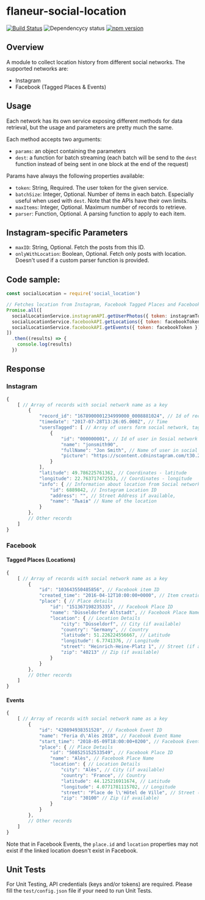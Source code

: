 # flaneur-social-location

[![Build Status](https://travis-ci.org/FlaneurApp/flaneur-social-location.svg?style=flat-square)](https://travis-ci.org/FlaneurApp/flaneur-social-location)
![Dependencycy status](https://img.shields.io/david/FlaneurApp/flaneur-social-location.svg?style=flat-square)
[![npm version](https://img.shields.io/npm/v/flaneur-social-location.svg?style=flat-square)](https://www.npmjs.com/package/flaneur-social-location)

## Overview

A module to collect location history from different social networks.
The supported networks are:

* Instagram
* Facebook (Tagged Places & Events)

## Usage

Each network has its own service exposing different methods for data retrieval,
but the usage and parameters are pretty much the same.

Each method accepts two arguments:

* `params`: an object containing the parameters
* `dest`: a function for batch streaming (each batch will be send to the `dest` function instead of being sent in one block at the end of the request)

Params have always the following properties available:

* `token`: String, Required. The user token for the given service.
* `batchSize`: Integer, Optional. Number of items in each batch. Especially useful when used with `dest`. Note that the APIs have their own limits.
* `maxItems`: Integer, Optional. Maximum number of records to retrieve.
* `parser`: Function, Optional. A parsing function to apply to each item.

## Instagram-specific Parameters

* `maxID`: String, Optional. Fetch the posts from this ID.
* `onlyWithLocation`: Boolean, Optional. Fetch only posts with location. Doesn't used if a custom parser function is provided.

## Code sample:

```js
const socialLocation = require('social_location')

// Fetches location from Instagram, Facebook Tagged Places and Facebook Events
Promise.all([
  socialLocationService.instagramAPI.getUserPhotos({ token: instagramToken }),
  socialLocationService.facebookAPI.getLocations({ token: facebookToken }),
  socialLocationService.facebookAPI.getEvents({ token: facebookToken })
])
  .then((results) => {
    console.log(results)
  })
```

## Response

### Instagram

```js
{
    [ // Array of records with social network name as a key
        {
            "record_id": "1678900001234999000_0008881024", // Id of record if social network
            "timedate": "2017-07-28T13:26:05.000Z", // Time
            "usersTagged": [ // Array of users form social network, tagged on the record
                {
                    "id": "000000001", // Id of user in Sosial network
                    "name": "jonsmith90",
                    "fullName": "Jon Smith", // Name of user in social network
                    "picture": "https://scontent.cdninstagram.com/t30.2885-19/s150x150/16465407_134027990443410_7777777728803741696_a.jpg"
                }
            ],
            "latitude": 49.786225761362, // Coordinates - latitude
            "longitude": 22.763717472553, // Coordinates - longitude
            "info": { // Information about location from Social network
                "id": 6889842, // Instagram Location ID
                "address": "", // Street Address if available,
                "name": "Львів" // Name of the location
            }
        },
        // Other records
    ]
}
```

### Facebook

#### Tagged Places (Locations)

```js
{
    [ // Array of records with social network name as a key
        {
            "id": "103643550485856", // Facebook item ID
            "created_time": "2016-04-12T10:00:00+0000", // Item creation time
            "place": { // Place details
                "id": "151367198235335", // Facebook Place ID
                "name": "Düsseldorfer Altstadt", // Facebook Place Name
                "location": { // Location Details
                    "city": "Düsseldorf", // City (if available)
                    "country": "Germany", // Country
                    "latitude": 51.226224556667, // Latitude
                    "longitude": 6.7741376, // Longitude
                    "street": "Heinrich-Heine-Platz 1", // Street (if available)
                    "zip": "40213" // Zip (if available)
                }
            }
        },
        // Other records
    ]
}
```

#### Events

```js
{
    [ // Array of records with social network name as a key
        {
            "id": "420894938351528", // Facebook Event ID
            "name": "Feria d\'Alès 2018", // Facebook Event Name
            "start_time": "2018-05-09T18:00:00+0200", // Facebook Event Start Time
            "place": { // Place Details
                "id": "508525152533549", // Facebook Place ID
                "name": "Alès", // Facebook Place Name
                "location": { // Location Details
                    "city": "Alès", // City (if available)
                    "country": "France", // Country
                    "latitude": 44.125216911674, // Latitude
                    "longitude": 4.0771781115702, // Longitude
                    "street": "Place de l\'Hôtel de Ville", // Street (if available)
                    "zip": "30100" // Zip (if available)
                }
            }
        },
        // Other records
    ]
}
```

Note that in Facebook Events, the `place.id` and `location` properties may not exist if the linked location doesn't exist in Facebook.

## Unit Tests

For Unit Testing, API credentials (keys and/or tokens) are required.
Please fill the `test/config.json` file if your need to run Unit Tests.
